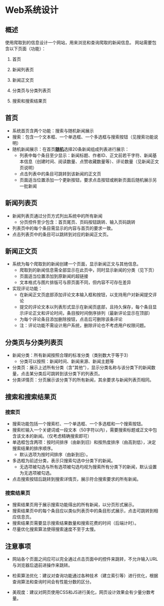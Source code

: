 # Web系统设计

## 概述

使用爬取到的信息设计一个网站，用来浏览和查询爬取的新闻信息。
网站需要包含以下页面（功能）：

1. 首页

2. 新闻列表页

3. 新闻正文页

4. 分类页与分类列表页

5. 搜索和搜索结果页

## 首页

* 系统首页含两个功能：搜索与随机新闻展示
* 搜索：包含一个文本框、一个单选框、一个多选框与搜索按钮（见搜索功能说明）
* 随机新闻展示：在首页<u>**随机**</u>选择20条新闻组成列表进行展示：
    * 列表中每个条目至少显示：新闻标题、作者ID、正文前若干字符、新闻基本信息（创建时间、阅读数量、点赞收藏数量等）、评论数量（见新闻正文页说明）
    * 点击列表中的条目可跳转到该新闻的正文页
    * 页面适当位置添加一个更新按钮，要求点击按钮或刷新页面后随机展示另一批新闻

## 新闻列表页

* 新闻列表页通过分页方式列出系统中的所有新闻
    * 分页控件至少包含：首页尾页、页码按钮跳转、输入页码跳转
* 列表页中的每个条目需显示的内容与首页的要求一致。
* 点击列表页中的条目可以跳转到对应的新闻正文页。

## 新闻正文页

* 系统为每个爬取到的新闻创建一个页面，显示新闻正文与其他信息。
    * 爬取到的新闻信息需全部显示在此页中，同时显示新闻的分类（见下页）
    * 页面适当位置添加到原新闻的超链接
    * 文本格式与图片排版可与原页面不同，但内容不可存在差异
* 实现评论功能：
    * 在新闻正文页底部添加评论文本输入框和按钮，以支持用户对新闻提交评论
    * 提交的评论文本以列表形式显示在新闻页底部，且持久保存，每个条目显示评论正文和评论时间，条目按时间倒序排列（最新评论显示在顶部）
    * 为每个评论条目添加删除按钮，点击后可删除该条评论
    * 注：评论功能不需设计用户系统，删除评论也不考虑用户权限问题。

## 分类页与分类列表页

* 新闻分类：所有新闻按照合理的标准分类（类别数大于等于3）
    * 分类可以按照：新闻时间、新闻来源、新闻主题等
* 分类页：展示上述所有分类（含“其他”），显示分类名称与该分类下的新闻数量，点击某分类后可跳转到该分类下的列表页。
* 分类详情页：分页展示该分类下的所有新闻，其余要求与新闻列表页相同。

## 搜索和搜索结果页

### 搜索页

* 搜索功能包括一个搜索栏、一个单选框、一个多选框和一个搜索按钮。
* 搜索栏输入一个关键词或一段文本（50字符以内），需要搜索标题或正文中包含该文本的新闻。（仅考虑精确搜索即可）
* 单选框包含两项：按时间排序（由新到旧）和按热度排序（由高到低），决定搜索结果的排序顺序。
    * 默认选项为按时间排序（由新到旧）。
* 多选框为前述分类，表示只搜索勾选中分类下的新闻。
    * 无选项被勾选与所有选项被勾选均视为搜索所有分类下的新闻，默认设置为无选项被勾选。
* 点击搜索按钮后跳转到搜索详情页，展示符合搜索要求的所有新闻。

### 搜索结果页

* 搜索结果页用于展示搜索功能得出的所有新闻，以分页形式展示。
* 搜索结果页中的每个条目应以类似列表页中的条目形式展示，点击可跳转到相应信息页。
* 搜索结果页需要显示搜索结果数量和搜索花费的时间（后端计时）。
* 尽量优化搜索算法使得搜索速度不至于太慢。

## 注意事项

* 网站各个页面之间应可以完全通过点击页面中的控件来跳转，不允许输入URL与浏览器后退前进操作来跳转。

* 检索算法优化：建议对查询功能通过各种技术（建立索引等）进行优化，根据查询算法和查询时间会有性能分数的区分。

* 美观度：建议对网页使用CSS和JS进行美化，网页设计效果会有少量分数考量。

